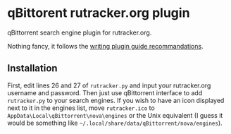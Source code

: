 qBittorent rutracker.org plugin
===============================

qBittorrent search engine plugin for rutracker.org.

Nothing fancy, it follows the [writing plugin guide recommandations](https://github.com/qbittorrent/qBittorrent/wiki/How-to-write-a-search-plugin).

Installation
------------
First, edit lines 26 and 27 of `rutracker.py` and input your rutracker.org username and password.
Then just use qBittorrent interface to add `rutracker.py` to your search engines.
If you wish to have an icon displayed next to it in the engines list, move `rutracker.ico`  to `AppData\Local\qBittorrent\nova\engines` or the Unix equivalent (I guess it would be something like `~/.local/share/data/qBittorrent/nova/engines`).
